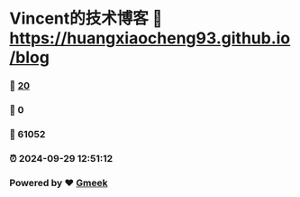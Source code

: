 # Vincent的技术博客 :link: https://huangxiaocheng93.github.io/blog 
### :page_facing_up: [20](https://huangxiaocheng93.github.io/blog/tag.html) 
### :speech_balloon: 0 
### :hibiscus: 61052 
### :alarm_clock: 2024-09-29 12:51:12 
### Powered by :heart: [Gmeek](https://github.com/Meekdai/Gmeek)
